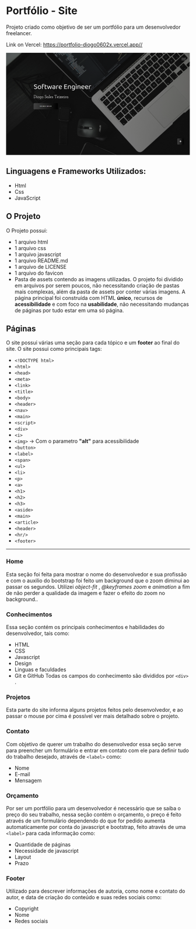 # Portfólio - Site
Projeto criado como objetivo de ser um portfólio para um desenvolvedor freelancer.

Link on Vercel: <https://portfolio-diogo0602x.vercel.app//>

![Portfolio](./assets/Landing-page.PNG)

## Linguagens e Frameworks Utilizados:
- Html
- Css
- JavaScript

## O Projeto
O Projeto possui:
- 1 arquivo html
- 1 arquivo css
- 1 arquivo javascript
- 1 arquivo README.md
- 1 arquivo de LICENSE
- 1 arquivo do favicon
- Pasta de assets contendo as imagens utilizadas.
O projeto foi dividido em arquivos por serem poucos, não necessitando criação de pastas mais complexas, além da pasta de assets por conter várias imagens.
A página principal foi construída com HTML **único**, recursos de **acessibilidade** e com foco na **usabilidade**, não necessitando mudanças de páginas por tudo estar em uma só página.

## Páginas
O site possui várias uma seção para cada tópico e um **footer** ao final do site.
O site possui como principais tags:
- `<!DOCTYPE html>`
- `<html>`
- `<head>`
- `<meta>`
- `<link>`
- `<title>`
- `<body>`
- `<header>`
- `<nav>`
- `<main>`
- `<script>`
- `<div>`
- `<i>`
- `<img>` -> Com o parametro **"alt"** para acessibilidade
- `<button>`
- `<label>`
- `<span>`
- `<ul>`
- `<li>`
- `<p>`
- `<a>`
- `<h1>`
- `<h2>`
- `<h3>`
- `<aside>`
- `<main>`
- `<article>`
- `<header>`
- `<hr/>`
- `<footer>`
---
### Home
Esta seção foi feita para mostrar o nome do desenvolvedor e sua profissão e com o auxilio do bootstrap foi feito um background que o zoom diminui ao passar os segundos.
Utilizei *object-fit* , *@keyframes zoom* e *animation* a fim de não perder a qualidade da imagem e fazer o efeito do zoom no background..

### Conhecimentos
Essa seção contém os principais conhecimentos e habilidades do desenvolvedor, tais como:
- HTML
- CSS
- Javascript
- Design
- Linguas e faculdades
- Git e GitHub
Todas os campos do conhecimento são divididos por `<div>` .

### Projetos
Esta parte do site informa alguns projetos feitos pelo desenvolvedor, e ao passar o mouse por cima é possível ver mais detalhado sobre o projeto.

### Contato
Com objetivo de querer um trabalho do desenvolvedor essa seção serve para preencher um formulário e entrar em contato com ele para definir tudo do trabalho desejado, através de `<label>` como:
- Nome
- E-mail
- Mensagem

### Orçamento
Por ser um portfólio para um desenvolvedor é necessário que se saiba o preço do seu trabalho, nessa seção contém o orçamento, o preço é feito através de um formulário dependendo do que for pedido aumenta automaticamente por conta do javascript e bootstrap, feito através de uma `<label>` para cada informação como:
- Quantidade de páginas
- Necessidade de javascript
- Layout
- Prazo

### Footer
Utilizado para descrever informações de autoria, como nome e contato do autor, e data de criação do conteúdo e suas redes sociais como:
- Copyright
- Nome
- Redes sociais